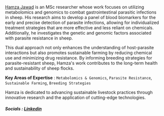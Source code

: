 [Hamza Jawad](https://www.linkedin.com/in/hamza-jawad-3a4ab5154/) is an MSc researcher whose work focuses on utilizing metabolomics and genomics to combat gastrointestinal parasitic infections in sheep. His research aims to develop a panel of blood biomarkers for the early and precise detection of parasite infections, allowing for individualized treatment strategies that are more effective and less reliant on chemicals. Additionally, he investigates the genetic and genomic factors associated with parasite resistance in sheep.

This dual approach not only enhances the understanding of host-parasite interactions but also promotes sustainable farming by reducing chemical use and minimizing drug resistance. By informing breeding strategies for parasite-resistant sheep, Hamza's work contributes to the long-term health and sustainability of sheep flocks.

**Key Areas of Expertise** : `Metabolomics & Genomics`, `Parasite Resistance`, `Sustainable Farming`, `Breeding Strategies`

Hamza is dedicated to advancing sustainable livestock practices through innovative research and the application of cutting-edge technologies.

##### Socials  : [Linkedin](https://www.linkedin.com/in/hamza-jawad-3a4ab5154/)